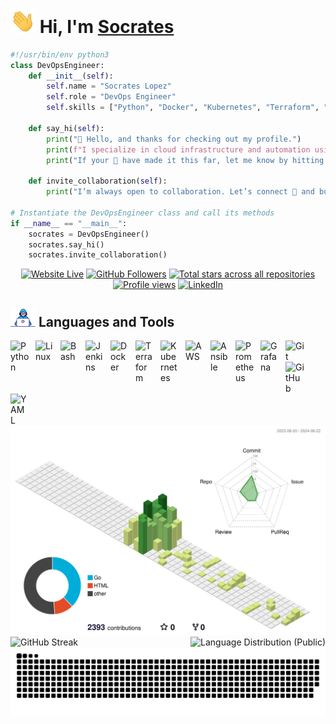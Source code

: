 # <img src="assets/Hi.gif" width="40px"> Hi, I'm [**Socrates**](https://socrabytes.github.io/) 

<!-- Code Snippet Intro -->

```python
#!/usr/bin/env python3
class DevOpsEngineer:
    def __init__(self):
        self.name = "Socrates Lopez"
        self.role = "DevOps Engineer"
        self.skills = ["Python", "Docker", "Kubernetes", "Terraform", "CI/CD Pipelines"]

    def say_hi(self):
        print("👋 Hello, and thanks for checking out my profile.")
        print(f"I specialize in cloud infrastructure and automation using tools 🛠️ like {', '.join(self.skills)}.")
        print("If your 👀 have made it this far, let me know by hitting that ⭐ button!")

    def invite_collaboration(self):
        print("I’m always open to collaboration. Let’s connect 🤝 and build something great together!")

# Instantiate the DevOpsEngineer class and call its methods
if __name__ == "__main__":
    socrates = DevOpsEngineer()
    socrates.say_hi()
    socrates.invite_collaboration()
```

<!-- Social badges section -->

<p align="center">
  <a href="https://socrabytes.github.io">
    <img alt="Website Live" title="Visit my website" src="https://custom-icon-badges.demolab.com/website?url=https%3A%2F%2Fsocrabytes.github.io&up_message=Live&down_color=e1e7ec&style=plastic&logo=globe&logoSize=auto&labelColor=3caea3&color=a8eec1&link=https%3A%2F%2Fsocrabytes.github.io%2F"/></a>
  <a href="https://github.com/socrabytes?tab=followers">
    <img alt="GitHub Followers" title="Follow me on GitHub" src="https://custom-icon-badges.demolab.com/github/followers/socrabytes?style=plastic&logo=user-plus&logoSource=feather&logoSize=auto&label=Follow&labelColor=6175de&color=d4def8&link=https%3A%2F%2Fgithub.com%2Fsocrabytes%3Ftab%3Dfollowers"/></a>
  <a href="https://github.com/socrabytes?tab=repositories&sort=stargazers">
    <img alt="Total stars across all repositories" title="Total stars on GitHub" src="https://custom-icon-badges.demolab.com/github/stars/socrabytes?style=plastic&logo=stars&logoSize=auto&logoColor=fdf3d7&labelColor=f4ca64&color=fdf3d7&link=https%3A%2F%2Fgithub.com%2Fsocrabytes%3Ftab%3Drepositories%26sort%3Dstargazers"/></a>
  <a href="https://github.com/socrabytes">
    <img alt="Profile views" title="Total Profile Views" src="https://komarev.com/ghpvc/?username=socrabytes&color=b0b0b0&style=plastic&label=VIEWS&abbreviated=true"/></a>
  <a href="https://www.linkedin.com/in/socrateslopez/">
    <img alt="LinkedIn" title="Connect with me on LinkedIn" src="https://img.shields.io/badge/%2Fsocrateslopez-blue?style=plastic&logo=linkedin&logoSize=auto&labelColor=3183c8&color=3183c8&link=%22https%3A%2F%2Fwww.linkedin.com%2Fin%2Fsocrateslopez%2F%22"/></a>
</p>


<!-- Languages & Tools -->

## <img src="assets/developer.gif" width="40px"> Languages and Tools

<img align="left" alt="Python" width="30px" style="padding-right:10px;" src="https://cdn.jsdelivr.net/gh/devicons/devicon/icons/python/python-original.svg"/>
<img align="left" alt="Linux" width="30px" style="padding-right:10px;" src="https://cdn.jsdelivr.net/gh/devicons/devicon/icons/linux/linux-original.svg"/>
<img align="left" alt="Bash" width="30px" style="padding-right:10px;" src="https://cdn.jsdelivr.net/gh/devicons/devicon/icons/bash/bash-original.svg"/>
<img align="left" alt="Jenkins" width="30px" style="padding-right:10px;" src="https://cdn.jsdelivr.net/gh/devicons/devicon/icons/jenkins/jenkins-original.svg"/>
<img align="left" alt="Docker" width="30px" style="padding-right:10px;" src="https://cdn.jsdelivr.net/gh/devicons/devicon/icons/docker/docker-original.svg"/>
<img align="left" alt="Terraform" width="30px" style="padding-right:10px;" src="https://cdn.jsdelivr.net/gh/devicons/devicon/icons/terraform/terraform-original.svg"/>
<img align="left" alt="Kubernetes" width="30px" style="padding-right:10px;" src="https://cdn.jsdelivr.net/gh/devicons/devicon/icons/kubernetes/kubernetes-plain.svg"/>
<img align="left" alt="AWS" width="30px" style="padding-right:10px;" src="https://cdn.jsdelivr.net/gh/devicons/devicon/icons/amazonwebservices/amazonwebservices-original-wordmark.svg"/>
<img align="left" alt="Ansible" width="30px" style="padding-right:10px;" src="https://cdn.jsdelivr.net/gh/devicons/devicon/icons/ansible/ansible-original.svg"/>
<img align="left" alt="Prometheus" width="30px" style="padding-right:10px;" src="https://cdn.jsdelivr.net/gh/devicons/devicon/icons/prometheus/prometheus-original.svg"/>
<img align="left" alt="Grafana" width="30px" style="padding-right:10px;" src="https://cdn.jsdelivr.net/gh/devicons/devicon/icons/grafana/grafana-original.svg"/>
<img align="left" alt="Git" width="30px" style="padding-right:10px;" src="https://cdn.jsdelivr.net/gh/devicons/devicon/icons/git/git-original.svg"/>
<img align="left" alt="GitHub" width="30px" style="padding-right:10px;" src="https://cdn.jsdelivr.net/gh/devicons/devicon/icons/github/github-original.svg"/>
<img align="left" alt="YAML" width="30px" style="padding-right:10px;" src="https://cdn.jsdelivr.net/gh/devicons/devicon/icons/yaml/yaml-original.svg"/>

<br clear="left"/>

<!-- 3D-Contribution Graph -->
<picture>
  <source media="(prefers-color-scheme: dark)" srcset="./profile-3d-contrib/profile-night-green.svg" />
  <source media="(prefers-color-scheme: light)" srcset="./profile-3d-contrib/profile-green-animate.svg" />
  <img alt="3D GitHub Contributions" src="./profile-3d-contrib/profile-green-animate.svg" />
</picture>

<!-- GitHub Streak Counter and Language Distribution (Public) Card Row -->
<div style="display: flex; justify-content: space-between; align-items: center;">
  <!-- GitHub Streak Counter -->
  <picture>
    <source media="(prefers-color-scheme: dark)" srcset="https://streak-stats.demolab.com?user=socrabytes&theme=whatsapp-dark2&hide_border=true" />
    <source media="(prefers-color-scheme: light)" srcset="https://streak-stats.demolab.com?user=socrabytes&theme=whatsapp-light&hide_border=true" />
    <img alt="GitHub Streak" src="https://streak-stats.demolab.com?user=socrabytes&theme=whatsapp-light&hide_border=true" />
  </picture>

  <!-- Language Distribution (Public) Card -->
  <picture>
    <source media="(prefers-color-scheme: dark)" srcset="https://github-readme-stats.vercel.app/api/top-langs/?username=socrabytes&layout=compact&theme=chartreuse-dark&custom_title=Language%20Distribution%20(Public)&hide_border=true" />
    <source media="(prefers-color-scheme: light)" srcset="https://github-readme-stats.vercel.app/api/top-langs/?username=socrabytes&layout=compact&theme=shadow_green&custom_title=Language%20Distribution%20(Public)&hide_border=true" />
    <img alt="Language Distribution (Public)" src="https://github-readme-stats.vercel.app/api/top-langs/?username=socrabytes&layout=compact&theme=shadow_green&custom_title=Language%20Distribution%20(Public)&hide_border=true" />
  </picture>
</div>


<!-- GitHub Snake Game -->
<picture>
  <source media="(prefers-color-scheme: dark)" srcset="dist/github-snake-dark.svg" />
  <source media="(prefers-color-scheme: light)" srcset="dist/github-snake.svg" />
  <img alt="github-snake" src="dist/github-snake.svg" />
</picture>


<!--
**socrabytes/socrabytes** is a ✨ _special_ ✨ repository because its `README.md` (this file) appears on your GitHub profile.

Here are some ideas to get you started:

- 🔭 I’m currently working on ...
- 🌱 I’m currently learning ...
- 👯 I’m looking to collaborate on ...
- 🤔 I’m looking for help with ...
- 💬 Ask me about ...
- 📫 How to reach me: ...
- 😄 Pronouns: ...
- ⚡ Fun fact: ...
-->
